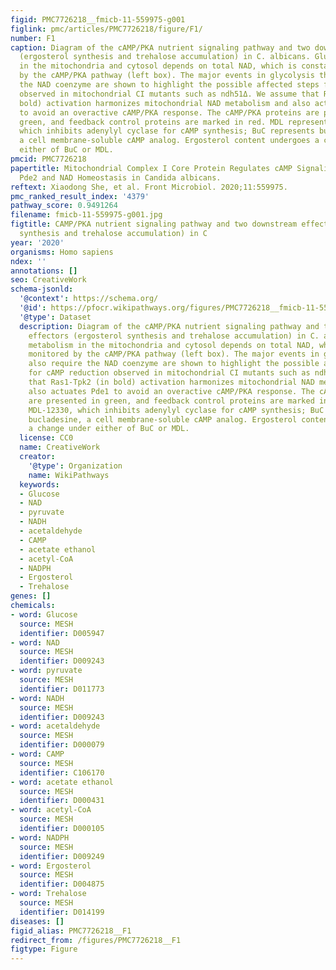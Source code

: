```yaml
---
figid: PMC7726218__fmicb-11-559975-g001
figlink: pmc/articles/PMC7726218/figure/F1/
number: F1
caption: Diagram of the cAMP/PKA nutrient signaling pathway and two downstream effectors
  (ergosterol synthesis and trehalose accumulation) in C. albicans. Glucose metabolism
  in the mitochondria and cytosol depends on total NAD, which is constantly monitored
  by the cAMP/PKA pathway (left box). The major events in glycolysis that also require
  the NAD coenzyme are shown to highlight the possible affected steps for cAMP reduction
  observed in mitochondrial CI mutants such as ndh51Δ. We assume that Ras1-Tpk2 (in
  bold) activation harmonizes mitochondrial NAD metabolism and also actuates Pde1
  to avoid an overactive cAMP/PKA response. The cAMP/PKA proteins are presented in
  green, and feedback control proteins are marked in red. MDL represents MDL-12330,
  which inhibits adenylyl cyclase for cAMP synthesis; BuC represents bucladesine,
  a cell membrane-soluble cAMP analog. Ergosterol content undergoes a change under
  either of BuC or MDL.
pmcid: PMC7726218
papertitle: Mitochondrial Complex I Core Protein Regulates cAMP Signaling via Phosphodiesterase
  Pde2 and NAD Homeostasis in Candida albicans.
reftext: Xiaodong She, et al. Front Microbiol. 2020;11:559975.
pmc_ranked_result_index: '4379'
pathway_score: 0.9491264
filename: fmicb-11-559975-g001.jpg
figtitle: CAMP/PKA nutrient signaling pathway and two downstream effectors (ergosterol
  synthesis and trehalose accumulation) in C
year: '2020'
organisms: Homo sapiens
ndex: ''
annotations: []
seo: CreativeWork
schema-jsonld:
  '@context': https://schema.org/
  '@id': https://pfocr.wikipathways.org/figures/PMC7726218__fmicb-11-559975-g001.html
  '@type': Dataset
  description: Diagram of the cAMP/PKA nutrient signaling pathway and two downstream
    effectors (ergosterol synthesis and trehalose accumulation) in C. albicans. Glucose
    metabolism in the mitochondria and cytosol depends on total NAD, which is constantly
    monitored by the cAMP/PKA pathway (left box). The major events in glycolysis that
    also require the NAD coenzyme are shown to highlight the possible affected steps
    for cAMP reduction observed in mitochondrial CI mutants such as ndh51Δ. We assume
    that Ras1-Tpk2 (in bold) activation harmonizes mitochondrial NAD metabolism and
    also actuates Pde1 to avoid an overactive cAMP/PKA response. The cAMP/PKA proteins
    are presented in green, and feedback control proteins are marked in red. MDL represents
    MDL-12330, which inhibits adenylyl cyclase for cAMP synthesis; BuC represents
    bucladesine, a cell membrane-soluble cAMP analog. Ergosterol content undergoes
    a change under either of BuC or MDL.
  license: CC0
  name: CreativeWork
  creator:
    '@type': Organization
    name: WikiPathways
  keywords:
  - Glucose
  - NAD
  - pyruvate
  - NADH
  - acetaldehyde
  - CAMP
  - acetate ethanol
  - acetyl-CoA
  - NADPH
  - Ergosterol
  - Trehalose
genes: []
chemicals:
- word: Glucose
  source: MESH
  identifier: D005947
- word: NAD
  source: MESH
  identifier: D009243
- word: pyruvate
  source: MESH
  identifier: D011773
- word: NADH
  source: MESH
  identifier: D009243
- word: acetaldehyde
  source: MESH
  identifier: D000079
- word: CAMP
  source: MESH
  identifier: C106170
- word: acetate ethanol
  source: MESH
  identifier: D000431
- word: acetyl-CoA
  source: MESH
  identifier: D000105
- word: NADPH
  source: MESH
  identifier: D009249
- word: Ergosterol
  source: MESH
  identifier: D004875
- word: Trehalose
  source: MESH
  identifier: D014199
diseases: []
figid_alias: PMC7726218__F1
redirect_from: /figures/PMC7726218__F1
figtype: Figure
---
```

